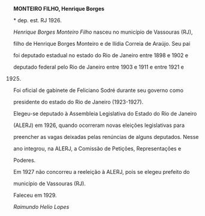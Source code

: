 **MONTEIRO FILHO, Henrique Borges**



\* dep. est. RJ 1926.



*Henrique Borges Monteiro Filho* nasceu no município de Vassouras (RJ),

filho de Henrique Borges Monteiro e de Ilídia Correia de Araújo. Seu pai

foi deputado estadual no estado do Rio de Janeiro entre 1898 e 1902 e

deputado federal pelo Rio de Janeiro entre 1903 e 1911 e entre 1921 e

1925.



Foi oficial de gabinete de Feliciano Sodré durante seu governo como

presidente do estado do Rio de Janeiro (1923-1927).



Elegeu-se deputado à Assembleia Legislativa do Estado do Rio de Janeiro

(ALERJ) em 1926, quando ocorreram novas eleições legislativas para

preencher as vagas deixadas pelas renúncias de alguns deputados. Nesse

ano integrou, na ALERJ, a Comissão de Petições, Representações e

Poderes.



Em 1927 não concorreu a reeleição à ALERJ, pois se elegeu prefeito do

município de Vassouras (RJ).



Faleceu em 1929.



*Raimundo Helio Lopes*



